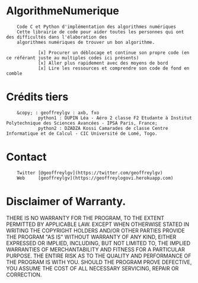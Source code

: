 # AlgorithmeNumerique
        Code C et Python d'implémentation des algorithmes numériques
        Cette librairie de code pour aider toutes les personnes qui ont des difficultés dans l'élaboration des
        algorithmes numériques de trouver un bon algorithme.

                [x] Procurer un déblocage et continue son propre code (en ce référant juste au multiples codes ici présents)
                [x] Aller plus rapidement avec des moyens de bord
                [x] Lire les ressources et comprendre son code de fond en comble

# Crédits tiers
        &copy; : geoffreylgv : axb, fxo
                python1 : DUPIN Léa - Aéro 2 classe F2 Etudante à Institut Polytechnique des Sciences Avancées - IPSA Paris, France;
                python2 : DZADZA Kossi Camarades de classe Centre Informatique et de Calcul - CIC Université de Lomé, Togo.


# Contact
        Twitter [@geoffreylgv](https://twitter.com/geoffreylgv)
        Web     [geoffreylgv](https://geoffreylogovi.herokuapp.com)

# Disclaimer of Warranty.

  THERE IS NO WARRANTY FOR THE PROGRAM, TO THE EXTENT PERMITTED BY
APPLICABLE LAW.  EXCEPT WHEN OTHERWISE STATED IN WRITING THE COPYRIGHT
HOLDERS AND/OR OTHER PARTIES PROVIDE THE PROGRAM "AS IS" WITHOUT WARRANTY
OF ANY KIND, EITHER EXPRESSED OR IMPLIED, INCLUDING, BUT NOT LIMITED TO,
THE IMPLIED WARRANTIES OF MERCHANTABILITY AND FITNESS FOR A PARTICULAR
PURPOSE.  THE ENTIRE RISK AS TO THE QUALITY AND PERFORMANCE OF THE PROGRAM
IS WITH YOU.  SHOULD THE PROGRAM PROVE DEFECTIVE, YOU ASSUME THE COST OF
ALL NECESSARY SERVICING, REPAIR OR CORRECTION.